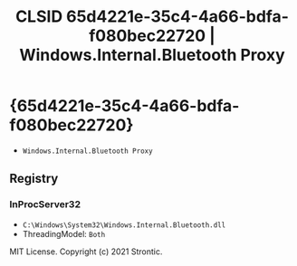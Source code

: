 ﻿---
title: "CLSID 65d4221e-35c4-4a66-bdfa-f080bec22720 | Windows.Internal.Bluetooth Proxy"
excerpt: What is COM-Object CLSID 65d4221e-35c4-4a66-bdfa-f080bec22720?
---

# {65d4221e-35c4-4a66-bdfa-f080bec22720}

* `Windows.Internal.Bluetooth Proxy`

## Registry


### InProcServer32

* `C:\Windows\System32\Windows.Internal.Bluetooth.dll`
* ThreadingModel: `Both`

MIT License. Copyright (c) 2021 Strontic.



